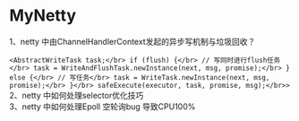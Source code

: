 # MyNetty
1、netty 中由ChannelHandlerContext发起的异步写机制与垃圾回收？</br>

`<AbstractWriteTask task;</br>
            if (flush) {</br>
            	// 写同时进行flush任务</br>
                task = WriteAndFlushTask.newInstance(next, msg, promise);</br>
            }  else {</br>
            	// 写任务</br>
                task = WriteTask.newInstance(next, msg, promise);</br>
            }</br>
            safeExecute(executor, task, promise, msg);</br>>`
2、netty 中如何处理selector优化技巧</br>
3、netty 中如何处理Epoll 空轮询bug 导致CPU100%
